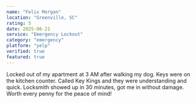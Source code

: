 ```yaml
---
name: "Felix Morgan"
location: "Greenville, SC"
rating: 5
date: 2025-06-21
service: "Emergency Lockout"
category: "emergency"
platform: "yelp"
verified: true
featured: true
---
```


Locked out of my apartment at 3 AM after walking my dog. Keys were on the kitchen counter. Called Key Kings and they were understanding and quick. Locksmith showed up in 30 minutes, got me in without damage. Worth every penny for the peace of mind!
